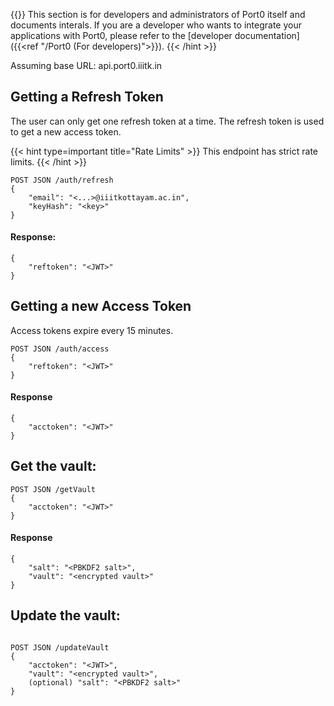 ---
---

{{<hint type=note title="Note" >}}
This section is for developers and administrators of Port0 itself and documents interals. If you are a developer who wants to integrate your applications with Port0, please refer to the [developer documentation]({{<ref "/Port0 (For developers)">}}).
{{< /hint >}}

Assuming base URL: api.port0.iiitk.in

## Getting a Refresh Token

The user can only get one refresh token at a time. The refresh token is used to get a new access token.

{{< hint type=important title="Rate Limits" >}}
This endpoint has strict rate limits.
{{< /hint >}}

```
POST JSON /auth/refresh
{
    "email": "<...>@iiitkottayam.ac.in",
    "keyHash": "<key>"
}
```

#### Response:

```
{
    "reftoken": "<JWT>"
}
```

## Getting a new Access Token

Access tokens expire every 15 minutes.

```
POST JSON /auth/access
{
    "reftoken": "<JWT>"
}
```

#### Response

```
{
    "acctoken": "<JWT>"
}
```

## Get the vault:

```
POST JSON /getVault
{
    "acctoken": "<JWT>"
}
```

#### Response

```
{
    "salt": "<PBKDF2 salt>",
    "vault": "<encrypted vault>"
}
```

## Update the vault:

```

POST JSON /updateVault
{
    "acctoken": "<JWT>",
    "vault": "<encrypted vault>",
    (optional) "salt": "<PBKDF2 salt>"
}

```

